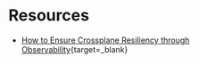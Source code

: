 # Resources

- [How to Ensure Crossplane Resiliency through Observability](https://github.com/dynatrace-perfclinics/dynatrace-getting-started/blob/main/how-to-diagnostics/how-to-ensure-crossplane-resiliency-through-observability.md){target=_blank}